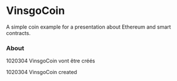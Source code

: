 # VinsgoCoin
A simple coin example for a presentation about Ethereum and smart contracts.

### About
1020304 VinsgoCoin vont être créés

1020304 VinsgoCoin created
